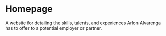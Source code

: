 # Homepage
A website for detailing the skills, talents, and experiences Arlon Alvarenga has to offer to a potential employer or partner.
